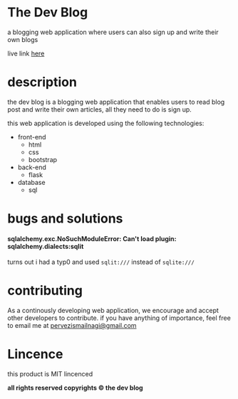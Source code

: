 # The Dev Blog
a blogging web application where users can also sign up and write their own blogs

live link [here](http://flask-dev-blog.herokuapp.com/)

# description
the dev blog is a blogging web application that enables users to read blog post and write their
own articles, all they need to do is sign up.

this web application is developed using the following technologies:
* front-end
    * html
    * css
    * bootstrap
* back-end
    * flask
* database
    * sql

# bugs and solutions
#### sqlalchemy.exc.NoSuchModuleError: Can't load plugin: sqlalchemy.dialects:sqlit
turns out i had a typ0 and used ```sqlit:///``` instead of ```sqlite:///```


# contributing
As a continously developing web application, we encourage and accept other developers to contribute. 
if you have anything of importance, feel free to email me at pervezismailnagi@gmail.com

# Lincence
this product is MIT lincenced


__all rights reserved copyrights &copy; the dev blog__